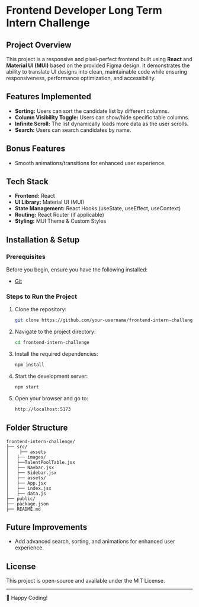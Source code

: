 # Frontend Developer Long Term Intern Challenge

## Project Overview
This project is a responsive and pixel-perfect frontend built using **React** and **Material UI (MUI)** based on the provided Figma design. It demonstrates the ability to translate UI designs into clean, maintainable code while ensuring responsiveness, performance optimization, and accessibility.

## Features Implemented
- **Sorting:** Users can sort the candidate list by different columns.
- **Column Visibility Toggle:** Users can show/hide specific table columns.
- **Infinite Scroll:** The list dynamically loads more data as the user scrolls.
- **Search:** Users can search candidates by name.

## Bonus Features
- Smooth animations/transitions for enhanced user experience.

## Tech Stack
- **Frontend:** React
- **UI Library:** Material UI (MUI)
- **State Management:** React Hooks (useState, useEffect, useContext)
- **Routing:** React Router (if applicable)
- **Styling:** MUI Theme & Custom Styles

## Installation & Setup
### Prerequisites
Before you begin, ensure you have the following installed:
- [Git](https://git-scm.com/)

### Steps to Run the Project
1. Clone the repository:
   ```sh
   git clone https://github.com/your-username/frontend-intern-challenge.git
   ```
2. Navigate to the project directory:
   ```sh
   cd frontend-intern-challenge
   ```
3. Install the required dependencies:
   ```sh
   npm install
   ```
4. Start the development server:
   ```sh
   npm start
   ```
5. Open your browser and go to:
   ```sh
   http://localhost:5173
   ```
## Folder Structure
```
frontend-intern-challenge/
├── src/
│    ├── assets
│   ├── images/   
│   ├──TalentPoolTable.jsx 
│   ├── Navbar.jsx        
│   ├── Sidebar.jsx        
│   ├── assets/       
│   ├── App.jsx      
│   ├── index.jsx     
│   ├── data.js        
├── public/           
├── package.json      
├── README.md         
```

## Future Improvements
- Add advanced search, sorting, and animations for enhanced user experience.

## License
This project is open-source and available under the MIT License.

---

🚀 Happy Coding!

